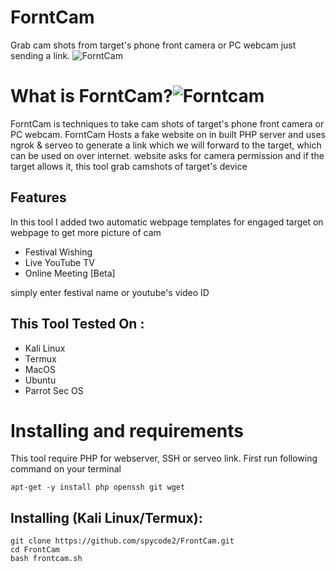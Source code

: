 # ForntCam
Grab cam shots from target's phone front camera or PC webcam just sending a link.
![ForntCam]()

# What is ForntCam?![Forntcam](https://github.com/user-attachments/assets/e09ea49c-0e95-4c77-8afb-9f49d2f3ffb0)

<p>ForntCam is techniques to take cam shots of target's phone front camera or PC webcam. ForntCam Hosts a fake website on in built PHP server and uses ngrok & serveo to generate a link which we will forward to the target, which can be used on over internet. website asks for camera permission and if the target allows it, this tool grab camshots of target's device</p>

## Features
<p>In this tool I added two automatic webpage templates for engaged target on webpage to get more picture of cam</p>
<ul>
  <li>Festival Wishing</li>
  <li>Live YouTube TV</li>
   <li>Online Meeting [Beta]</li>
</ul>
<p>simply enter festival name or youtube's video ID</p>

## This Tool Tested On :
<ul>
  <li>Kali Linux</li>
  <li>Termux</li>
  <li>MacOS</li>
  <li>Ubuntu</li>
  <li>Parrot Sec OS</li>
</ul>

# Installing and requirements
<p>This tool require PHP for webserver, SSH or serveo link. First run following command on your terminal</p>

```
apt-get -y install php openssh git wget
```

## Installing (Kali Linux/Termux):

```
git clone https://github.com/spycode2/FrontCam.git
cd FrontCam
bash frontcam.sh
```

